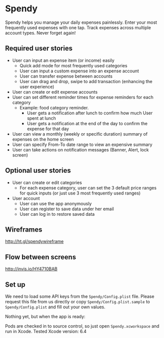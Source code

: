 # Spendy
Spendy helps you manage your daily expenses painlessly. Enter your most frequently used expenses with one tap. Track expenses across multiple account types. Never forget again!

## Required user stories
- User can input an expense item (or income) easily
  - Quick add mode for most frequently used categories
  - User can input a custom expense into an expense account
  - User can transfer expense between accounts
  - User can drag and drop, swipe to add transaction (enhancing the user experience)
- User can create or edit expense accounts
- User can set different reminder times for expense reminders for each category
  - Example: food category reminder.
    - User gets a notification after lunch to confirm how much User spent at lunch
    - User gets a notification at the end of the day to confirm the expense for that day
- User can view a monthly (weekly or specific duration) summary of expenses on the home screen
- User can specify From-To date range to view an expensive summary
- User can take actions on notification messages (Banner, Alert, lock screen)


## Optional user stories
- User can create or edit categories
  - For each expense category, user can set the 3 default price ranges for quick inputs (or just use 3 most frequently used ranges)
- User account
  - User can use the app anonymously
  - User can register to save data under her email
  - User can log in to restore saved data

## Wireframes
http://ht.gl/spendywireframe

## Flow between screens
http://invis.io/HY4710BAB

## Set up

We need to load some API keys from the `Spendy/Config.plist` file.
Please request this file from us directly or copy `Spendy/Config.plist.sample` to `Spendy/Config.plist` and fill out your own values.

Nothing yet, but when the app is ready:

Pods are checked in to source control, so just open `Spendy.xcworkspace` and run in Xcode.
Tested Xcode version: 6.4
